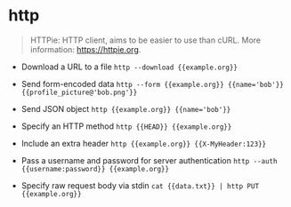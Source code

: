 # http
> HTTPie: HTTP client, aims to be easier to use than cURL.
> More information: <https://httpie.org>.

- Download a URL to a file
`http --download {{example.org}}`

- Send form-encoded data
`http --form {{example.org}} {{name='bob'}} {{profile_picture@'bob.png'}}`

- Send JSON object
`http {{example.org}} {{name='bob'}}`

- Specify an HTTP method
`http {{HEAD}} {{example.org}}`

- Include an extra header
`http {{example.org}} {{X-MyHeader:123}}`

- Pass a username and password for server authentication
`http --auth {{username:password}} {{example.org}}`

- Specify raw request body via stdin
`cat {{data.txt}} | http PUT {{example.org}}`
